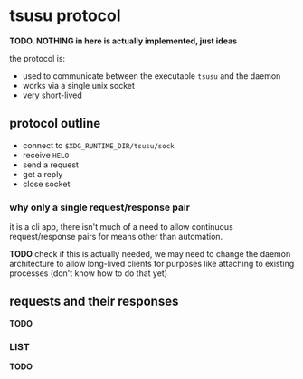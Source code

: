 # tsusu protocol

**TODO. NOTHING in here is actually implemented, just ideas**

the protocol is:
 - used to communicate between the executable `tsusu` and the daemon
 - works via a single unix socket
 - very short-lived

## protocol outline

 - connect to `$XDG_RUNTIME_DIR/tsusu/sock`
 - receive `HELO`
 - send a request
 - get a reply
 - close socket

### why only a single request/response pair

it is a cli app, there isn't much of a need to allow continuous 
request/response pairs for means other than automation.

**TODO** check if this is actually needed, we may need to change
the daemon architecture to allow long-lived clients for purposes
like attaching to existing processes (don't know how to do that yet)

## requests and their responses

**TODO**

### LIST

**TODO**

